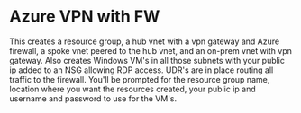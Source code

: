 # Azure VPN with FW

This creates a resource group, a hub vnet with a vpn gateway and Azure firewall, a spoke vnet peered to the hub vnet, and an on-prem vnet with vpn gateway. Also creates Windows VM's in all those subnets with your public ip added to an NSG allowing RDP access. UDR's are in place routing all traffic to the firewall.
You'll be prompted for the resource group name, location where you want the resources created, your public ip and username and password to use for the VM's.
